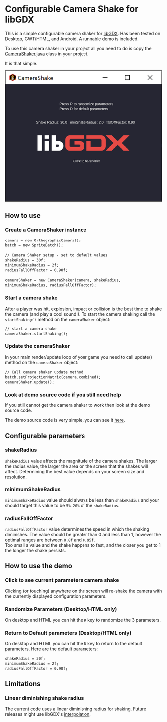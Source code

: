 # Configurable Camera Shake for libGDX

This is a simple configurable camera shaker for [libGDX](https://libgdx.com/).  Has been tested on Desktop, GWT/HTML, and Android.
A runnable demo is included.

To use this camera shaker in your project all you need to do is copy the [CameraShaker.java](https://github.com/antzGames/libGDX-cameraShake/blob/master/core/src/main/java/com/antz/camera/CameraShaker.java) class in your project.

It is that simple.

![alt text](https://github.com/antzGames/libGDX-cameraShake/blob/master/cameraShake.PNG "Configurable Camera Shake for libGDX")

## How to use

### Create a CameraShaker instance

```
camera = new OrthographicCamera();
batch = new SpriteBatch();

// Camera Shaker setup - set to default values
shakeRadius = 30f;
minimumShakeRadius = 2f;
radiusFallOffFactor = 0.90f;

cameraShaker = new CameraShaker(camera, shakeRadius, minimumShakeRadius, radiusFallOffFactor);
```

### Start a camera shake

After a player was hit, explosion, impact or collision is the best time to shake the camera (and play a cool sound!).
To start the camera shaking call the `startShaking()` method on the `cameraShaker` object:

```
// start a camera shake
cameraShaker.startShaking();
```

### Update the cameraShaker

In your main render/update loop of your game you need to call update() method on the `cameraShaker` object:

```
// Call camera shaker update method
batch.setProjectionMatrix(camera.combined);
cameraShaker.update();
```

### Look at demo source code if you still need help

If you still cannot get the camera shaker to work then look at the demo source code.

The demo source code is very simple, you can see it [here](https://github.com/antzGames/libGDX-cameraShake/blob/master/core/src/main/java/com/antz/camera/CameraShake.java).

## Configurable parameters

### shakeRadius

`shakeRadius` value affects the magnitude of the camera shakes. The larger the radius value, the larger the area on the screen that the shakes will affect.
Determining the best value depends on your screen size and resolution.

### minimumShakeRadius

`minimumShakeRadius` value should always be less than `shakeRadius` and your should target this value to be `5%-20%` of the `shakeRadius`.

### radiusFallOffFactor

`radiusFallOffFactor` value determines the speed in which the shaking diminishes.  The value should be greater than 0 and less than 1, however the optimal ranges are between `0.8f` and `0.95f`.  
Too small a value and the shake happens to fast, and the closer you get to 1 the longer the shake persists.  

## How to use the demo

### Click to see current parameters camera shake

Clicking (or touching) anywhere on the screen will re-shake the camera with the currently displayed configuration parameters.

### Randomize Parameters (Desktop/HTML only)

On desktop and HTML you can hit the `R` key to randomize the 3 parameters.

### Return to Default parameters (Desktop/HTML only)

On desktop and HTML you can hit the `D` key to return to the default parameters.  Here are the default parameters:

```
shakeRadius = 30f;
minimumShakeRadius = 2f;
radiusFallOffFactor = 0.90f;
```

## Limitations

### Linear diminishing shake radius

The current code uses a linear diminishing radius for shaking. Future releases might use libGDX's [interpolation](https://libgdx.com/wiki/math-utils/interpolation).

